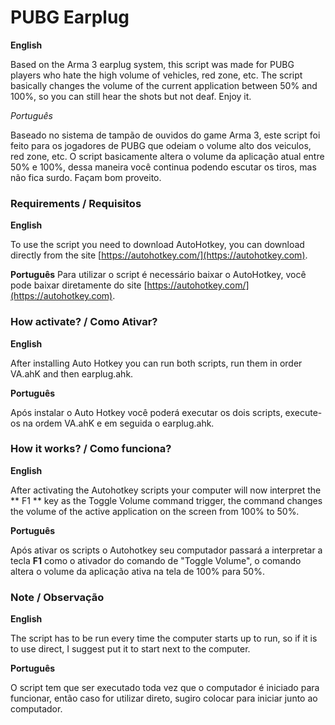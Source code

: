 # PUBG Earplug

**English**

Based on the Arma 3 earplug system, this script was made for PUBG players who hate the high volume of vehicles, red zone, etc. The script basically changes the volume of the current application between 50% and 100%, so you can still hear the shots but not deaf. Enjoy it.

*Português*

Baseado no sistema de tampão de ouvidos do game Arma 3, este script foi feito para os jogadores de PUBG que odeiam o volume alto dos veiculos, red zone, etc. O script basicamente altera o volume da aplicação atual entre 50% e 100%, dessa maneira você continua podendo escutar os tiros, mas não fica surdo. Façam bom proveito.

### Requirements / Requisitos
**English**

To use the script you need to download AutoHotkey, you can download directly from the site [https://autohotkey.com/](https://autohotkey.com).

**Português**
Para utilizar o script é necessário baixar o AutoHotkey, você pode baixar diretamente do site [https://autohotkey.com/](https://autohotkey.com).

### How activate? / Como Ativar?
**English**

After installing Auto Hotkey you can run both scripts, run them in order VA.ahK and then earplug.ahk.

**Português**

Após instalar o Auto Hotkey você poderá executar os dois scripts, execute-os na ordem VA.ahK e em seguida o earplug.ahk.

### How it works? / Como funciona?
**English**

After activating the Autohotkey scripts your computer will now interpret the ** F1 ** key as the Toggle Volume command trigger, the command changes the volume of the active application on the screen from 100% to 50%.

**Português**

Após ativar os scripts o Autohotkey seu computador passará a interpretar a tecla **F1** como o ativador do comando de "Toggle Volume", o comando altera o volume da aplicação ativa na tela de 100% para 50%.

### Note / Observação
**English**

The script has to be run every time the computer starts up to run, so if it is to use direct, I suggest put it to start next to the computer.

**Português**

O script tem que ser executado toda vez que o computador é iniciado para funcionar, então caso for utilizar direto, sugiro colocar para iniciar junto ao computador.
